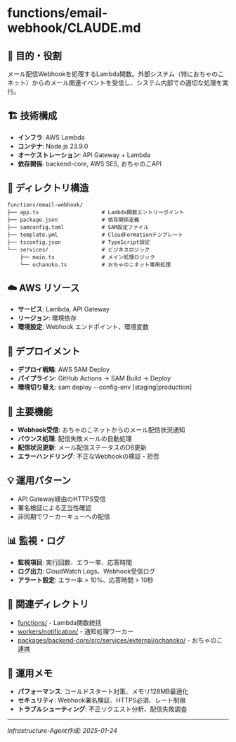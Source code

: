 # functions/email-webhook/CLAUDE.md

## 🎯 目的・役割

メール配信Webhookを処理するLambda関数。外部システム（特におちゃのこネット）からのメール関連イベントを受信し、システム内部での適切な処理を実行。

## 🏗️ 技術構成
- **インフラ**: AWS Lambda
- **コンテナ**: Node.js 23.9.0
- **オーケストレーション**: API Gateway + Lambda
- **依存関係**: backend-core, AWS SES, おちゃのこAPI

## 📁 ディレクトリ構造
```
functions/email-webhook/
├── app.ts                    # Lambda関数エントリーポイント
├── package.json              # 依存関係定義
├── samconfig.toml            # SAM設定ファイル
├── template.yml              # CloudFormationテンプレート
├── tsconfig.json             # TypeScript設定
└── services/                 # ビジネスロジック
    ├── main.ts               # メイン処理ロジック
    └── ochanoko.ts           # おちゃのこネット専用処理
```

## ☁️ AWS リソース
- **サービス**: Lambda, API Gateway
- **リージョン**: 環境依存
- **環境設定**: Webhook エンドポイント、環境変数

## 🔄 デプロイメント
- **デプロイ戦略**: AWS SAM Deploy
- **パイプライン**: GitHub Actions → SAM Build → Deploy
- **環境切り替え**: sam deploy --config-env [staging|production]

## 🔧 主要機能
- **Webhook受信**: おちゃのこネットからのメール配信状況通知
- **バウンス処理**: 配信失敗メールの自動処理
- **配信状況更新**: メール配信ステータスのDB更新
- **エラーハンドリング**: 不正なWebhookの検証・拒否

## 💡 運用パターン
- API Gateway経由のHTTPS受信
- 署名検証による正当性確認
- 非同期でワーカーキューへの配信

## 📊 監視・ログ
- **監視項目**: 実行回数、エラー率、応答時間
- **ログ出力**: CloudWatch Logs、Webhook受信ログ
- **アラート設定**: エラー率 > 10%、応答時間 > 10秒

## 🔗 関連ディレクトリ
- [functions/](../) - Lambda関数統括
- [workers/notification/](../../workers/notification/) - 通知処理ワーカー
- [packages/backend-core/src/services/external/ochanoko/](../../packages/backend-core/src/services/external/ochanoko/) - おちゃのこ連携

## 📝 運用メモ
- **パフォーマンス**: コールドスタート対策、メモリ128MB最適化
- **セキュリティ**: Webhook署名検証、HTTPS必須、レート制限
- **トラブルシューティング**: 不正リクエスト分析、配信失敗調査

---
*Infrastructure-Agent作成: 2025-01-24*